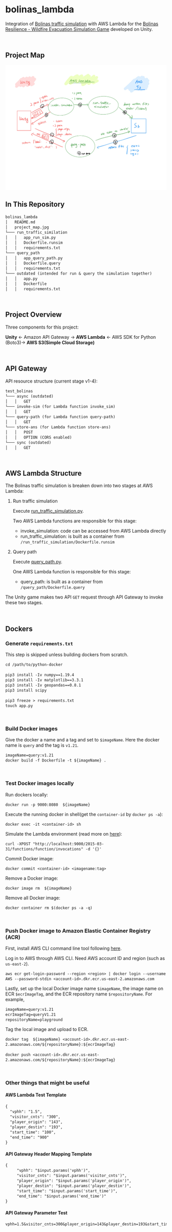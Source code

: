 # bolinas_lambda
Integration of [Bolinas traffic simulation](https://github.com/cb-cities/spatial_queue/tree/master/projects/bolinas_civic) with AWS Lambda for the [Bolinas Resilience - Wildfire Evacuation Simulation Game](https://tmaiorana.itch.io/bolinas-sim-game) developed on Unity.

&nbsp;

## Project Map

![alt text](https://github.com/nanma3214/bolinas_lambda/blob/main/project_map.jpg?raw=true)


## In This Repository
```
bolinas_lambda
│   README.md
│   project_map.jpg
└─── run_traffic_similation
│   │   app_run_sim.py
│   │   Dockerfile.runsim
│   │   requirements.txt
└─── query_path
│   │   app_query_path.py
│   │   Dockerfile.query
│   │   requirements.txt
└─── outdated (intended for run & query the simulation together)
│   │   app.py
│   │   Dockerfile
│   │   requirements.txt
```
&nbsp;


## Project Overview
Three components for this project:

**Unity** &leftarrow; Amazon API Gateway &rightarrow; **AWS Lambda** &leftarrow; AWS SDK for Python (Boto3)&rightarrow; **AWS S3(Simple Cloud Storage)**

&nbsp;


## API Gateway

API resource structure (current stage v1-4):
```
test_bolinas
└─── async (outdated)
│   │   GET
└─── invoke-sim (for Lambda function invoke_sim)
│   │   GET
└─── query-path (for Lambda function query-path)
│   │   GET
└─── store-ans (for Lambda function store-ans)
│   │   POST
│   │   OPTION (CORS enabled)
└─── sync (outdated)
│   │   GET
```
&nbsp;


## AWS Lambda Structure

The Bolinas traffic simulation is breaken down into two stages at AWS Lambda:

1. Run traffic simulation
   
    Execute [run_traffic_simulation.py](https://github.com/cb-cities/spatial_queue/blob/master/projects/bolinas_civic/run_traffic_simulation.py).

    Two AWS Lambda functions are responsible for this stage:

      * invoke_simulation: code can be accessed from AWS Lambda directly
      * run_traffic_simulation: is built as a container from `/run_traffic_simulation/Dockerfile.runsim` 

     
2. Query path

    Execute [query_path.py](https://github.com/cb-cities/spatial_queue/blob/master/projects/bolinas_civic/query_path.py).

    One AWS Lambda function is responsible for this stage:
    
    * query_path: is built as a container from `/query_path/Dockerfile.query`

The Unity game makes two API `GET` request through API Gateway to invoke these two stages.

&nbsp;


## Dockers

### Generate `requirements.txt`
This step is skipped unless building dockers from scratch.
```
cd /path/to/python-docker

pip3 install -Iv numpy==1.19.4
pip3 install -Iv matplotlib==3.3.1
pip3 install -Iv geopandas==0.8.1
pip3 install scipy

pip3 freeze > requirements.txt
touch app.py
```
&nbsp;

### Build Docker images
Give the docker a name and a tag and set to `$imageName`. Here the docker name is `query` and the tag is `v1.21`.

```
imageName=query:v1.21
docker build -f Dockerfile -t ${imageName} .
```

&nbsp;

### Test Docker images locally

Run dockers locally:
```
docker run -p 9000:8080  ${imageName}
```

Execute the running docker in shell(get the `container-id` by `docker ps -a`):
```
docker exec -it <container-id> sh
```

Simulate the Lambda environment (read more on [here](https://docs.aws.amazon.com/lambda/latest/dg/images-test.html)):
```
curl -XPOST "http://localhost:9000/2015-03-31/functions/function/invocations" -d '{}'
```

Commit Docker image:
```
docker commit <container-id> <imagename:tag>
```

Remove a Docker image:
```
docker image rm  ${imageName}
```

Remove all Docker image:
```
docker container rm $(docker ps -a -q)
```

&nbsp;

### Push Docker image to Amazon Elastic Container Registry (ACR)

First, install AWS CLI command line tool following [here](https://docs.aws.amazon.com/cli/latest/userguide/cli-chap-install.html). 
&nbsp;


Log in to AWS through AWS CLI. Need AWS account ID and region (such as `us-east-2`).

```
aws ecr get-login-password --region <region> | docker login --username AWS --password-stdin <account-id>.dkr.ecr.us-east-2.amazonaws.com 
```   

Lastly, set up the local Docker image name `$imageName`, the image name on ECR `$ecrImageTag`, and the ECR repository name `$repositoryName`. For example, 

```
imageName=query:v1.21
ecrImageTag=queryV1.21
repositoryName=playground
```
Tag the local image and upload to ECR.
```
docker tag  ${imageName} <account-id>.dkr.ecr.us-east-2.amazonaws.com/${repositoryName}:${ecrImageTag}

docker push <account-id>.dkr.ecr.us-east-2.amazonaws.com/${repositoryName}:${ecrImageTag}    
```
&nbsp;

### Other things that might be useful
#### AWS Lambda Test Template
```
{
  "vphh": "1.5",
  "visitor_cnts": "300",
  "player_origin": "143",
  "player_destin": "193",
  "start_time": "100",
  "end_time": "900"
}
```

#### API Gateway Header Mapping Template
```
{
     "vphh": "$input.params('vphh')",
     "visitor_cnts": "$input.params('visitor_cnts')",
     "player_origin": "$input.params('player_origin')",
     "player_destin": "$input.params('player_destin')",
     "start_time": "$input.params('start_time')",
     "end_time": "$input.params('end_time')"
}
```

#### API Gateway Parameter Test
```
vphh=1.5&visitor_cnts=300&player_origin=143&player_destin=193&start_time=100&end_time=900
````
